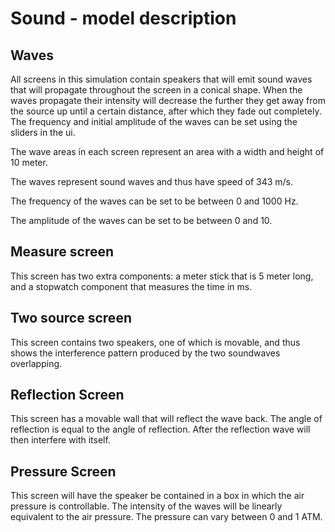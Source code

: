 # Sound - model description

## Waves

All screens in this simulation contain speakers that will emit sound waves that will propagate throughout the screen in a conical shape. When the waves propagate their intensity will decrease the further they get away from the source up until a certain distance, after which they fade out completely. The frequency and initial amplitude of the waves can be set using the sliders in the ui. 

The wave areas in each screen represent an area with a width and height of 10 meter. 

The waves represent sound waves and thus have speed of 343 m/s.

The frequency of the waves can be set to be between 0 and 1000 Hz.

The amplitude of the waves can be set to  be between 0 and 10.

## Measure screen

This screen has two extra components: a meter stick that is 5 meter long, and a stopwatch component that measures the time in ms.

## Two source screen

This screen contains two speakers, one of which is movable, and thus shows the interference pattern produced by the two
soundwaves overlapping.

## Reflection Screen

This screen has a movable wall that will reflect the wave back. The angle of reflection is equal to the angle of
reflection. After the reflection wave will then interfere with itself.

## Pressure Screen

This screen will have the speaker be contained in a box in which the air pressure is controllable. The intensity of the
waves will be linearly equivalent to the air pressure. The pressure can vary between 0 and 1 ATM.
